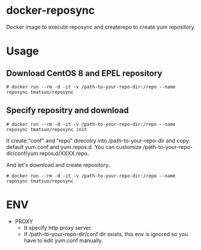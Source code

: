 # docker-reposync
Docker image to execute reposync and createrepo to create yum repository.

# Usage

## Download CentOS 8 and EPEL repository

```
# docker run --rm -d -it -v /path-to-your-repo-dir:/repo --name reposync tmatsuo/reposync
```

## Specify repositry and download

```
# docker run --rm -d -it -v /path-to-your-repo-dir:/repo --name reposync tmatsuo/reposync init
```

It create "conf" and "repo" direcotry into /path-to-your-repo-dir and copy default yum.conf and yum.repos.d.
You can customize /path-to-your-repo-dir/conf/yum.repos.d/XXXX.repo.

And let's download and create repository.

```
# docker run --rm -d -it -v /path-to-your-repo-dir:/repo --name reposync tmatsuo/reposync
```

# ENV

* PROXY
  * It specify http proxy server. 
  * If /path-to-your-repo-dir/conf dir exists, this env is ignored so you have to edit yum.conf manually.
